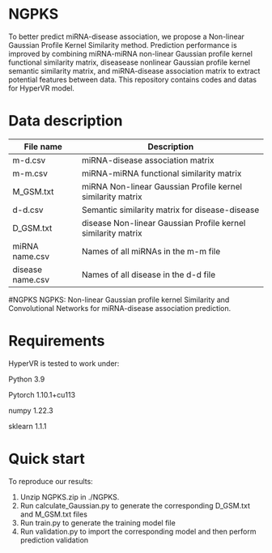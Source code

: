 # NGPKS
To better predict miRNA-disease association, we propose a Non-linear Gaussian Profile Kernel Similarity method. Prediction performance is improved by combining miRNA-miRNA non-linear Gaussian profile kernel functional similarity matrix, diseasease nonlinear Gaussian profile kernel semantic similarity matrix, and miRNA-disease association matrix to extract potential features between data. This repository contains codes and datas for HyperVR model.
# Data description

| File name           | Description                                                                                   |
|---------------------|-----------------------------------------------------------------------------------------------|
| m-d.csv             | miRNA-disease association matrix                                                              |
| m-m.csv             | miRNA-miRNA functional similarity matrix                                                      |
| M_GSM.txt           | miRNA Non-linear Gaussian Profile kernel similarity matrix                                    |
| d-d.csv             | Semantic similarity matrix for disease-disease                                                |
| D_GSM.txt           | disease Non-linear Gaussian Profile kernel similarity matrix                                  | 
| miRNA name.csv      | Names of all miRNAs in the m-m file                                                           | 
| disease name.csv    | Names of all disease in the d-d file                                                          |

#NGPKS
NGPKS:  Non-linear Gaussian profile kernel Similarity and Convolutional Networks for miRNA-disease association prediction. 

# Requirements
HyperVR is tested to work under:

Python 3.9

Pytorch 1.10.1+cu113

numpy 1.22.3

sklearn 1.1.1

# Quick start
To reproduce our results:
1. Unzip NGPKS.zip in ./NGPKS.
2. Run calculate_Gaussian.py to generate the corresponding D_GSM.txt and M_GSM.txt files
3. Run train.py to generate the training model file
4. Run validation.py to import the corresponding model and then perform prediction validation





